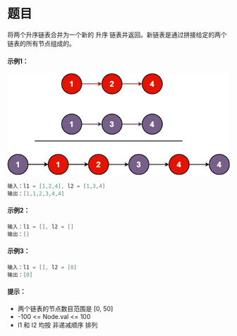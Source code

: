 # 题目
将两个升序链表合并为一个新的 升序 链表并返回。新链表是通过拼接给定的两个链表的所有节点组成的。 

#### 示例1：
![图片](../Images/0021.jpg)

```c++
输入：l1 = [1,2,4], l2 = [1,3,4]
输出：[1,1,2,3,4,4]
```

#### 示例2：
```c++
输入：l1 = [], l2 = []
输出：[]
```

#### 示例3：
```c++
输入：l1 = [], l2 = [0]
输出：[0]
```


#### 提示：

* 两个链表的节点数目范围是 [0, 50]
* -100 <= Node.val <= 100
* l1 和 l2 均按 非递减顺序 排列